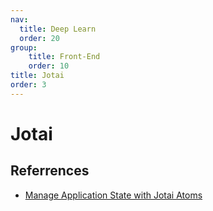 ```yaml
---
nav:
  title: Deep Learn
  order: 20
group:
	title: Front-End
	order: 10
title: Jotai
order: 3
---
```


# Jotai

## Referrences

- [Manage Application State with Jotai Atoms](https://egghead.io/courses/manage-application-state-with-jotai-atoms-2c3a29f0)
